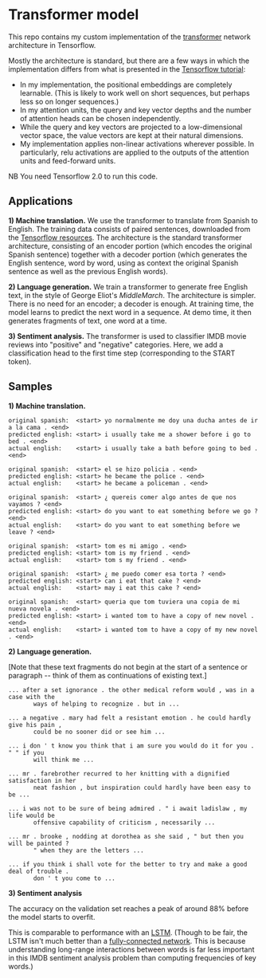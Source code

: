 Transformer model
========

This repo contains my custom implementation of the [transformer](https://arxiv.org/abs/1706.03762) network architecture in Tensorflow.

Mostly the architecture is standard, but there are a few ways in which the implementation differs from what is presented in the [Tensorflow tutorial](https://www.tensorflow.org/beta/tutorials/text/transformer):

* In my implementation, the positional embeddings are completely learnable. (This is likely to work well on short sequences, but perhaps less so on longer sequences.)
* In my attention units, the query and key vector depths and the number of attention heads can be chosen independently.
* While the query and key vectors are projected to a low-dimensional vector space, the value vectors are kept at their natural dimensions.
* My implementation applies non-linear activations wherever possible. In particularly, relu activations are applied to the outputs of the attention units and feed-forward units.

NB You need Tensorflow 2.0 to run this code.


Applications
-------

**1) Machine translation.** We use the transformer to translate from Spanish to English. The training data consists of paired sentences, downloaded from the
[Tensorflow resources](http://storage.googleapis.com/download.tensorflow.org/data/spa-eng.zip). The architecture is the standard transformer architecture,
consisting of an encoder portion (which encodes the original Spanish sentence)
together with a decoder portion (which generates the English sentence, word by word, using as context the original Spanish sentence as well as the previous English words).

**2) Language generation.** We train a transformer to generate free English text, in the style of George Eliot's *MiddleMarch*.
The architecture is simpler. There is no need for an encoder; a decoder is enough. At training time, the model learns to predict the next word in a sequence.
At demo time, it then generates fragments of text, one word at a time.

**3) Sentiment analysis.** The transformer is used to classifier IMDB movie reviews into "positive" and "negative" categories. Here, we add a classification head to the first time step (corresponding to the START token). 


Samples
-------

**1) Machine translation.**

```
original spanish:  <start> yo normalmente me doy una ducha antes de ir a la cama . <end>
predicted english: <start> i usually take me a shower before i go to bed . <end>
actual english:    <start> i usually take a bath before going to bed . <end>

original spanish:  <start> el se hizo policia . <end>
predicted english: <start> he became the police . <end>
actual english:    <start> he became a policeman . <end>

original spanish:  <start> ¿ quereis comer algo antes de que nos vayamos ? <end>
predicted english: <start> do you want to eat something before we go ? <end>
actual english:    <start> do you want to eat something before we leave ? <end>

original spanish:  <start> tom es mi amigo . <end>
predicted english: <start> tom is my friend . <end>
actual english:    <start> tom s my friend . <end>

original spanish:  <start> ¿ me puedo comer esa torta ? <end>
predicted english: <start> can i eat that cake ? <end>
actual english:    <start> may i eat this cake ? <end>

original spanish:  <start> queria que tom tuviera una copia de mi nueva novela . <end>
predicted english: <start> i wanted tom to have a copy of new novel . <end>
actual english:    <start> i wanted tom to have a copy of my new novel . <end>
```

**2) Language generation.**

[Note that these text fragments do not begin at the start of a sentence or paragraph -- think of them as continuations of existing text.]

```
... after a set ignorance . the other medical reform would , was in a case with the
       ways of helping to recognize . but in ...

... a negative . mary had felt a resistant emotion . he could hardly give his pain ,
       could be no sooner did or see him ...

... i don ' t know you think that i am sure you would do it for you . " " if you
       will think me ...

... mr . farebrother recurred to her knitting with a dignified satisfaction in her
       neat fashion , but inspiration could hardly have been easy to be ...

... i was not to be sure of being admired . " i await ladislaw , my life would be
       offensive capability of criticism , necessarily ...

... mr . brooke , nodding at dorothea as she said , " but then you will be painted ?
       " when they are the letters ...

... if you think i shall vote for the better to try and make a good deal of trouble .
       don ' t you come to ...
```


**3) Sentiment analysis**

The accuracy on the validation set reaches a peak of around 88% before the model starts to overfit.

This is comparable to performance with an [LSTM](https://www.tensorflow.org/beta/tutorials/text/text_classification_rnn).
(Though to be fair, the LSTM isn't much better than a [fully-connected network](https://www.tensorflow.org/beta/tutorials/keras/basic_text_classification_with_tfhub). This is because
understanding long-range interactions between words is far less important in this IMDB sentiment analysis problem than computing frequencies of key words.)
